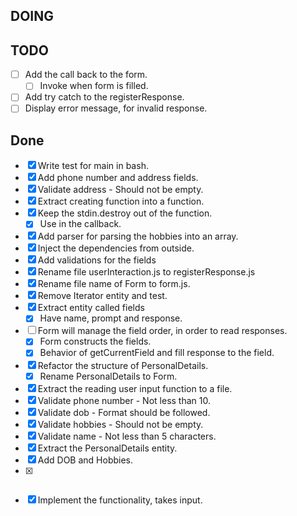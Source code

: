 ## DOING


## TODO

  - [ ] Add the call back to the form.
    - [ ] Invoke when form is filled.
  - [ ] Add try catch to the registerResponse.
  - [ ] Display error message, for invalid response.

## Done

- [x] Write test for main in bash.
- [x] Add phone number and address fields.
- [x] Validate address - Should not be empty.
- [x] Extract creating function into a function.
- [x] Keep the stdin.destroy out of the function.
  - [x] Use in the callback.
- [x] Add parser for parsing the hobbies into an array.
- [x] Inject the dependencies from outside.
- [x] Add validations for the fields
- [x] Rename file userInteraction.js to registerResponse.js
- [x] Rename file name of Form to form.js.
- [x] Remove Iterator entity and test.
- [x] Extract entity called fields
  - [x] Have name, prompt and response.
- [ ] Form will manage the field order, in order to  read responses.
  - [x] Form constructs the fields.
  - [x] Behavior of getCurrentField and fill response to the field.
- [x] Refactor the structure of PersonalDetails.
  - [x] Rename PersonalDetails to Form.
- [x] Extract the reading user input function to a file.
- [x] Validate phone number - Not less than 10.
- [x] Validate dob - Format should be followed.
- [x] Validate hobbies - Should not be empty.
- [x] Validate name - Not less than 5 characters.
- [x] Extract the PersonalDetails entity.
- [x] Add DOB and Hobbies.
- [x] ~~~Hard code values as input.~~~
- [x] Implement the functionality, takes input.